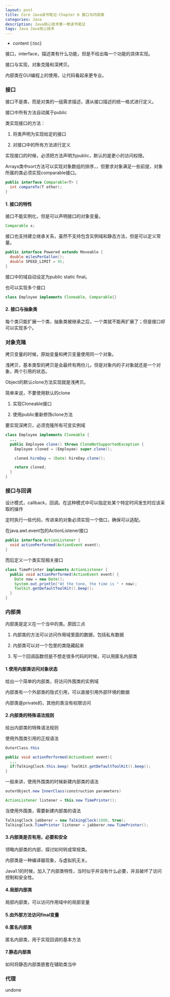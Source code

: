 ```yaml
---
layout: post
title: Core Java读书笔记-Chapter 6 接口与内部类
categories: Java
description: Java核心技术第一卷读书笔记
tags: Java Java核心技术
---
```


* content
{:toc}





接口，interface，描述类有什么功能，但是不给出每一个功能的具体实现。

接口与实现，对象克隆和深拷贝。

内部类在GUI编程上的使用，让代码看起来更专业。

### 接口

接口不是类，而是对类的一组需求描述，遵从接口描述的统一格式进行定义。

接口中所有方法自动属于public

类实现接口的方法：

1. 将类声明为实现给定的接口

2. 对接口中的所有方法进行定义

实现接口的时候，必须把方法声明为public，默认的是更小的访问权限。

Arrays类中sort方法可以实现对象数组的排序，，但要求对象满足一些前提，对象所属的类必须实现comparable接口。

```Java
public interface Comparable<T> {
  int compareTo(T other);
}
```

#### 1. 接口的特性

接口不能实例化，但是可以声明接口的对象变量。

```Java
Comparable x;
```

接口也支持建立继承关系，虽然不支持包含实例域和静态方法，但是可以定义常量。

```Java
public interface Powered extends Moveable {
  double milesPerGallon();
  double SPEED_LIMIT = 95;
}
```

接口中的域自动设定为public static final。

也可以实现多个接口

```Java
class Employee implements Cloneable, Comparable{}
```


#### 2. 接口与抽象类

每个类只能扩展一个类，抽象类被继承之后，一个类就不能再扩展了；但是接口却可以实现多个。

### 对象克隆

拷贝变量的时候，原始变量和拷贝变量使用同一个对象。

浅拷贝，基本类型的拷贝是会最终有两份儿，但是对象内的子对象就还是一个对象，两个引用的状态。

Object的默认clone方法实现就是浅拷贝。

简单来说，不要使用默认的clone

1. 实现Cloneable接口

2. 使用public重新修饰clone方法

要实现深拷贝，必须克隆所有可变实例域

```Java
class Employee implements Cloneable {
  ...
  public Employee clone() throws CloneNotSupportedException {
    Employee cloned = (Employee) super.clone();

    cloned.hireDay = (Date) hireDay.clone();

    return cloned;
  }
}
```

### 接口与回调

设计模式，callback，回调。在这种模式中可以指定处某个特定时间发生时应该采取的操作

定时执行一些代码，传进来的对象必须实现一个借口，确保可以适配。

在java.awt.event包的ActionListener接口

```Java
public interface ActionListener {
  void actionPerformed(ActionEvent event);
}
```

而后定义一个类实现相关接口

```Java
class TimePrinter implements ActionListener {
  public void actionPerformed(ActionEvent event) {
    Date now = new Date();
    System.out.println("At the tone, the time is " + now);
    Toolkit.getDefaultToolKit().beep();
  }
}
```

### 内部类

内部类是定义在一个当中的类。原因三点

1. 内部类的方法可以访问作用域里面的数据，包括私有数据

2. 内部类可以对一个包里的类隐藏起来

3. 写一个回调函数但是不想走很多代码的时候，可以用匿名内部类

#### 1.使用内部类访问对象状态

给出一个简单的内部类，将访问外围类的实例域

内部类有一个外部类的隐式引用，可以直接引用外部环境的数据

内部类是private的，其他的类没有权限访问

#### 2.内部类的特殊语法规则

给出内部类的特殊语法规则

使用外围类引用的正规语法

```Java
OuterClass.this

public void actionPerformed(ActionEvent event){
  ...
  if(TalkingClock.this.beep) ToolKit.getDefaultToolKit().beep();
}
```

一般来讲，使用外围类的时候新建内部类的语法

```Java
outerObject.new InnerClass(construction parameters)

ActionListener listener = this.new TimePrinter();
```

当使用外围类，需要新建内部类的语法

```Java
TalkingClock jabberer = new TalkingClock(1000, true);
TalkingClock.TimePrinter listener = jabberer.new TimePrinter();
```

#### 3.内部类是否有用，必要和安全

领略内部类的内部，探讨如何转成常规类。

内部类是一种编译器现象，与虚拟机无关。

Java1.1的时候，加入了内部类特性，当时似乎并没有什么必要，并且破坏了访问控制和安全性。


#### 4.局部内部类
局部内部类，可以访问作用域中的局部变量
#### 5.由外部方法访问final变量

#### 6.匿名内部类
匿名内部类，用于实现回调的基本方法
#### 7.静态内部类
如何将静态内部类嵌套在辅助类当中
### 代理

undone
